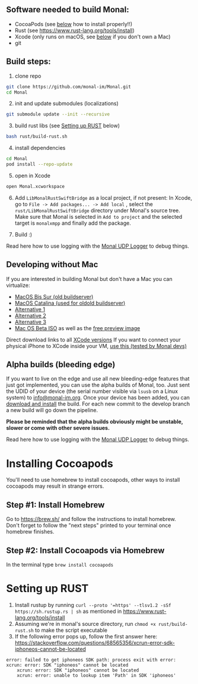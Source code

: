 ## Software needed to build Monal:
- CocoaPods (see [below](#installing-cocoapods) how to install properly!!)
- Rust (see https://www.rust-lang.org/tools/install)
- Xcode (only runs on macOS, see [below](#developing-without-mac) if you don't own a Mac)
- git 

## Build steps:
1. clone repo
```bash
git clone https://github.com/monal-im/Monal.git
cd Monal
```
2. init and update submodules (localizations)
```bash
git submodule update --init --recursive
``` 
3. build rust libs (see [Setting up RUST](#setting-up-rust) below)
```bash
bash rust/build-rust.sh
```
4. install dependencies
```bash
cd Monal
pod install --repo-update
```
5. open in Xcode
```bash
open Monal.xcworkspace
```
6. Add `LibMonalRustSwiftBridge` as a local project, if not present: In Xcode, go to `File -> Add packages... -> Add local` , select the `rust/LibMonalRustSwiftBridge` directory under Monal's source tree. Make sure that Monal is selected in `Add to project` and the selected target is `monalxmpp` and finally add the package.

7. Build :)

Read here how to use logging with the [Monal UDP Logger](https://github.com/monal-im/Monal/wiki/Introduction-to-use-of-Monal-UDP-Logger) to debug things.

## Developing without Mac
If you are interested in building Monal but don't have a Mac you can virtualize:

- [MacOS Bis Sur (old buildserver)](https://github.com/kholia/OSX-KVM)
- [MacOS Catalina (used for oldold buildserver)](https://github.com/foxlet/macOS-Simple-KVM)
- [Alternative 1](https://github.com/myspaghetti/macos-guest-virtualbox)
- [Alternative 2](https://www.intoguide.com/install-macos-catalina-on-vmware/)
- [Alternative 3](https://techsviewer.com/how-to-install-macos-10-15-catalina-on-vmware-on-windows-pc/)
- [Mac OS Beta ISO](https://gist.github.com/steinybot/105e6631504f1026662035acb4d592b8) as well as the [free preview image](https://apps.apple.com/us/app/macos-catalina/id1466841314?mt=12)

Direct download links to all [XCode versions](https://stackoverflow.com/questions/10335747/how-to-download-xcode-dmg-or-xip-file)
If you want to connect your physical iPhone to XCode inside your VM, [use this (tested by Monal devs)](https://github.com/sickcodes/Docker-OSX#usbfluxd-iphone-usb---network-style-passthrough-osx-kvm-docker-osx)

## Alpha builds (bleeding edge)
If you want to live on the edge and use all new bleeding-edge features that just got implemented, you can use the alpha builds of Monal, too.
Just sent the UDID of your device (the serial number visible via `lsusb` on a Linux system) to [info@monal-im.org](mailto:info@monal-im.org). Once your device has been added, you can [download and install](https://www.eightysoft.de/monal) the build. For each new commit to the develop branch a new build will go down the pipeline.

**Please be reminded that the alpha builds obviously might be unstable, slower or come with other severe issues.**

Read here how to use logging with the [Monal UDP Logger](https://github.com/monal-im/Monal/wiki/Introduction-to-Monal-Logging) to debug things.

# Installing Cocoapods
You'll need to use homebrew to install cocoapods, other ways to install cocoapods may result in strange errors.

## Step #1: Install Homebrew
Go to https://brew.sh/ and follow the instructions to install homebrew.  
Don't forget to follow the "next steps" printed to your terminal once homebrew finishes.

## Step #2: Install Cocoapods via Homebrew
In the terminal type `brew install cocoapods`

# Setting up RUST
1. Install rustup by running `curl --proto '=https' --tlsv1.2 -sSf https://sh.rustup.rs | sh` as mentioned in https://www.rust-lang.org/tools/install
2. Assuming we're in monal's source directory, run `chmod +x rust/build-rust.sh` to make the script executable
3. If the following error pops up, follow the first answer here: https://stackoverflow.com/questions/68565356/xcrun-error-sdk-iphoneos-cannot-be-located  
```
error: failed to get iphoneos SDK path: process exit with error: xcrun: error: SDK "iphoneos" cannot be located
    xcrun: error: SDK "iphoneos" cannot be located
    xcrun: error: unable to lookup item 'Path' in SDK 'iphoneos'
```

